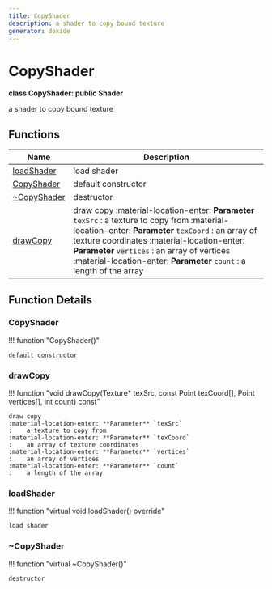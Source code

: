 ```yaml
---
title: CopyShader
description: a shader to copy bound texture 
generator: doxide
---
```



# CopyShader

**class CopyShader: public Shader**

a shader to copy bound texture

## Functions

| Name | Description |
| ---- | ----------- |
| [loadShader](#loadShader) | load shader  |
| [CopyShader](#CopyShader) | default constructor  |
| [~CopyShader](#_u007eCopyShader) | destructor  |
| [drawCopy](#drawCopy) | draw copy :material-location-enter: **Parameter** `texSrc` :    a texture to copy from :material-location-enter: **Parameter** `texCoord` :    an array of texture coordinates :material-location-enter: **Parameter** `vertices` :    an array of vertices :material-location-enter: **Parameter** `count` :    a length of the array  |

## Function Details

### CopyShader<a name="CopyShader"></a>

!!! function "CopyShader()"

    default constructor

### drawCopy<a name="drawCopy"></a>

!!! function "void drawCopy(Texture&#42; texSrc, const Point texCoord[], Point vertices[], int count) const"

    draw copy
    :material-location-enter: **Parameter** `texSrc`
    :    a texture to copy from
    :material-location-enter: **Parameter** `texCoord`
    :    an array of texture coordinates
    :material-location-enter: **Parameter** `vertices`
    :    an array of vertices
    :material-location-enter: **Parameter** `count`
    :    a length of the array

### loadShader<a name="loadShader"></a>

!!! function "virtual void loadShader() override"

    load shader

### ~CopyShader<a name="_u007eCopyShader"></a>

!!! function "virtual ~CopyShader()"

    destructor
